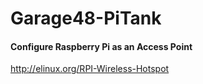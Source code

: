 # Garage48-PiTank

#### Configure Raspberry Pi as an Access Point
http://elinux.org/RPI-Wireless-Hotspot
